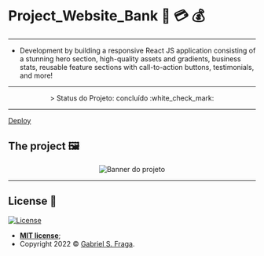 # Project_Website_Bank 🏦 💳 💰

---

- Development by building a responsive React JS application consisting of a stunning hero section, high-quality assets and gradients, business stats, reusable feature sections with call-to-action buttons, testimonials, and more!

---

<p align="center">
 > Status do Projeto: concluído :white_check_mark:
</p>

---

<a href="https://hooback-app.netlify.app/" target="_blank">Deploy</a>

## The project 🖼️

<p align="center">
  <img src="https://imgur.com/eqD4yKS.png" alt="Banner do projeto"/>
</p>

---

## License :memo:

[![License](http://img.shields.io/:license-mit-green.svg?style=flat-square)](http://badges.mit-license.org)

- **[MIT license](https://github.com/GabrielFraga962/Project_Website_Bank/blob/main/LICENSE)**;
- Copyright 2022 © <a href="https://github.com/GabrielFraga962" target="_blank">Gabriel S. Fraga</a>.
